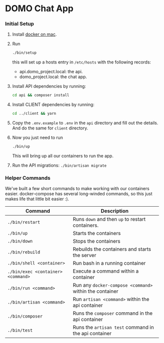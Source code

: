 # DOMO Chat App

### Initial Setup
1. Install [docker on mac](https://hub.docker.com/?overlay=onboarding).

2. Run
    ```bash
    ./bin/setup
    ``` 
    this will set up a hosts entry in `/etc/hosts` with the following records:
    - api.domo_project.local: the api.
    - domo_project.local: the chat app.
    
3. Install API dependencies by running:
   ```bash
   cd api && composer install
   ```
   
4. Install CLIENT dependencies by running:
   ```bash
   cd ../client && yarn
   ```
    
5. Copy the `.env.example` to `.env` in the `api` directory and fill out the 
   details. And do the same for `client` directory.
   
6. Now you just need to run
    ```bash
    ./bin/up
    ```
    This will bring up all our containers to run the app.
   
7. Run the API migrations:
   `./bin/artisan migrate` 

### Helper Commands

We've built a few short commands to make working with our containers easier. docker-compose has
several long-winded commands, so this just makes life that little bit easier :).

| Command                             | Description                                                |
|-------------------------------------|------------------------------------------------------------|
| `./bin/restart`                     | Runs `down` and then `up` to restart containers.           |
| `./bin/up`                          | Starts the containers                                      |
| `./bin/down`                        | Stops the containers                                       |
| `./bin/rebuild`                     | Rebuilds the containers and starts the server              |
| `./bin/shell <container>`           | Run bash in a running container                            |
| `./bin/exec <container> <command>`  | Execute a command within a container                       |
| `./bin/run <command>`               | Run any `docker-compose <command>` within the container    |
| `./bin/artisan <command>`           | Run `artisan <command>` within the api container           |
| `./bin/composer`                    | Runs the `composer` command in the api container           |
| `./bin/test`                        | Runs the `artisan test` command in the api container       |
